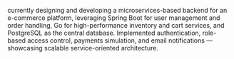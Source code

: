 currently designing and developing a microservices-based backend for an e-commerce platform, leveraging Spring Boot for user management and order handling, Go for high-performance inventory and cart services, and PostgreSQL as the central database. Implemented authentication, role-based access control, payments simulation, and email notifications — showcasing scalable service-oriented architecture.
